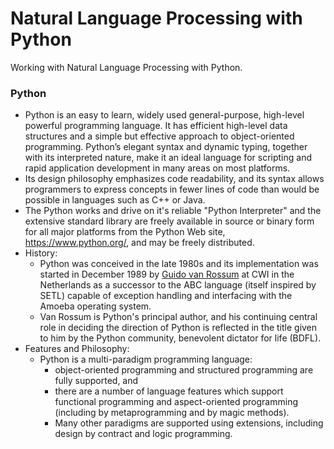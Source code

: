 # Natural Language Processing with Python
Working with Natural Language Processing with Python.

### Python
- Python is an easy to learn, widely used general-purpose, high-level powerful programming language. It has efficient high-level data structures and a simple but effective approach to object-oriented programming. Python’s elegant syntax and dynamic typing, together with its interpreted nature, make it an ideal language for scripting and rapid application development in many areas on most platforms.
- Its design philosophy emphasizes code readability, and its syntax allows programmers to express concepts in fewer lines of code than would be possible in languages such as C++ or Java.
- The Python works and drive on it's reliable "Python Interpreter" and the extensive standard library are freely available in source or binary form for all major platforms from the Python Web site, https://www.python.org/, and may be freely distributed.
- History:
  - Python was conceived in the late 1980s and its implementation was started in December 1989 by [Guido van Rossum](http://en.wikipedia.org/wiki/Guido_van_Rossum) at CWI in the Netherlands as a successor to the ABC language (itself inspired by SETL) capable of exception handling and interfacing with the Amoeba operating system.
  - Van Rossum is Python's principal author, and his continuing central role in deciding the direction of Python is reflected in the title given to him by the Python community, benevolent dictator for life (BDFL).
- Features and Philosophy:
  - Python is a multi-paradigm programming language:
    - object-oriented programming and structured programming are fully supported, and
    - there are a number of language features which support functional programming and aspect-oriented programming (including by metaprogramming and by magic methods).
    - Many other paradigms are supported using extensions, including design by contract and logic programming.
